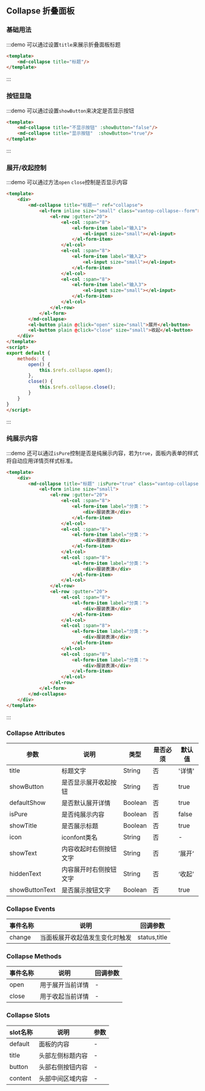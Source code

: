 ## Collapse 折叠面板

### 基础用法
:::demo 可以通过设置`title`来展示折叠面板标题

```html
<template>
    <md-collapse title="标题"/>
</template>
```
:::

### 按钮显隐
:::demo 可以通过设置`showButton`来决定是否显示按钮

```html
<template>
    <md-collapse title="不显示按钮" :showButton="false"/>
    <md-collapse title="显示按钮"  :showButton="true"/>
</template>
```
:::


### 展开/收起控制
:::demo 可以通过方法`open` `close`控制是否显示内容

```html
<template>
    <div>
        <md-collapse title="标题一" ref="collapse">
            <el-form inline size="small" class="vantop-collapse--form">
                <el-row :gutter="20">
                    <el-col :span="8">
                        <el-form-item label="输入1">
                            <el-input size="small"></el-input>
                        </el-form-item>
                    </el-col>
                    <el-col :span="8">
                        <el-form-item label="输入2">
                            <el-input size="small"></el-input>
                        </el-form-item>
                    </el-col>
                    <el-col :span="8">
                        <el-form-item label="输入3">
                            <el-input size="small"></el-input>
                        </el-form-item>
                    </el-col>
                </el-row>
            </el-form>
        </md-collapse>
        <el-button plain @click="open" size="small">展开</el-button>
        <el-button plain @click="close" size="small">收起</el-button>
    </div>
</template>
<script>
export default {
    methods: {
        open() {
            this.$refs.collapse.open();
        },
        close() {
            this.$refs.collapse.close();
        }
    }
}
</script>
```
:::


### 纯展示内容
:::demo 还可以通过`isPure`控制是否是纯展示内容，若为`true`，面板内表单的样式将自动应用详情页样式标准。

```html
<template>
    <div>
        <md-collapse title="标题" :isPure="true" class="vantop-collapse--form">
            <el-form inline size="small">
                <el-row :gutter="20">
                    <el-col :span="8">
                        <el-form-item label="分类：">
                            <div>服装表演</div>
                        </el-form-item>
                    </el-col>
                    <el-col :span="8">
                        <el-form-item label="分类：">
                            <div>服装表演</div>
                        </el-form-item>
                    </el-col>
                    <el-col :span="8">
                        <el-form-item label="分类：">
                            <div>服装表演</div>
                        </el-form-item>
                    </el-col>
                </el-row>
                <el-row :gutter="20">
                    <el-col :span="8">
                        <el-form-item label="分类：">
                            <div>服装表演</div>
                        </el-form-item>
                    </el-col>
                    <el-col :span="8">
                        <el-form-item label="分类：">
                            <div>服装表演</div>
                        </el-form-item>
                    </el-col>
                    <el-col :span="8">
                        <el-form-item label="分类：">
                            <div>服装表演</div>
                        </el-form-item>
                    </el-col>
                </el-row>
            </el-form>
        </md-collapse>
    </div>
</template>
```
:::


### Collapse Attributes
| 参数 | 说明 | 类型 |是否必须| 默认值 |
|  ----  | ----  |---- | ---| ---- |
| title | 标题文字 |String|否 | '详情'|
| showButton | 是否显示展开收起按钮 |String|否 | true|
| defaultShow | 是否默认展开详情 | Boolean | 否| true|
| isPure | 是否纯展示内容 |Boolean|否 | false |
| showTitle | 是否展示标题 |Boolean|否 | true |
| icon | iconfont类名 |String|否 | - |
| showText | 内容收起时右侧按钮文字   |String|否 | ’展开‘ |
| hiddenText | 内容展开时右侧按钮文字 |String|否 | ‘收起’ |
| showButtonText | 是否展示按钮文字 |Boolean|否 | true |


### Collapse Events

| 事件名称   | 说明                                | 回调参数     |
| ---------- | --------------------------------- | ------------ |
| change      | 当面板展开收起值发生变化时触发            | status,title |

### Collapse Methods

| 事件名称   | 说明                                | 回调参数     |
| ---------- | --------------------------------- | ------------ |
| open      | 用于展开当前详情            | - |
| close      | 用于收起当前详情            | - |


### Collapse Slots

| slot名称   | 说明                   | 参数     |
| ---------- | --------------------------- | ------------ |
| default      | 面板的内容     | - |
| title      | 头部左侧标题内容     | - |
| button      | 头部右侧按钮内容     | - |
| content      | 头部中间区域内容     | - |



